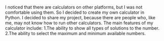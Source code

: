 I noticed that there are calculators on other platforms, but I was not comfortable using them. So I decided to create my own calculator in Python. 
I decided to share my project, because there are people who, like me, may not know how to run other calculators. The main features of my calculator include:
1.The ability to show all types of solutions to the number.
2.The ability to select the maximum and minimum available numbers.

<!---
RomanGoryaynov/RomanGoryaynov is a ✨ special ✨ repository because its `README.md` (this file) appears on your GitHub profile.
You can click the Preview link to take a look at your changes.
--->
